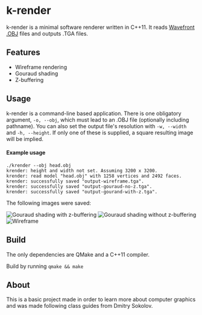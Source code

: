 # k-render

k-render is a minimal software renderer written in C++11. It reads [Wavefront .OBJ](https://en.wikipedia.org/wiki/Wavefront_.obj_file) files and outputs .TGA files.

## Features

* Wireframe rendering
* Gouraud shading
* Z-buffering

## Usage

k-render is a command-line based application. There is one obligatory argument, `-o, --obj`, which must lead to an .OBJ file (optionally including pathname). You can also set the output file's resolution with `-w, --width` and `-h, --height`. If only one of these is supplied, a square resulting image will be implied.

#### Example usage

```
./krender --obj head.obj 
krender: height and width not set. Assuming 3200 x 3200.
krender: read model "head.obj" with 1258 vertices and 2492 faces.
krender: successfully saved "output-wireframe.tga".
krender: successfully saved "output-gouraud-no-z.tga".
krender: successfully saved "output-gourand-with-z.tga".
```

The following images were saved:

![Gouraud shading with z-buffering](https://user-images.githubusercontent.com/36349314/85306519-fbb75400-b484-11ea-964d-5b277aeb299b.png)
![Gouraud shading without z-buffering](https://user-images.githubusercontent.com/36349314/85306524-fce88100-b484-11ea-9cf2-28d4109b95a8.png)
![Wireframe](https://user-images.githubusercontent.com/36349314/85306526-fe19ae00-b484-11ea-9d62-59cdfadd2483.png)


## Build 

The only dependencies are QMake and a C++11 compiler.

Build by running
``` qmake && make ```

## About

This is a basic project made in order to learn more about computer graphics and was made following class guides from Dmitry Sokolov.
